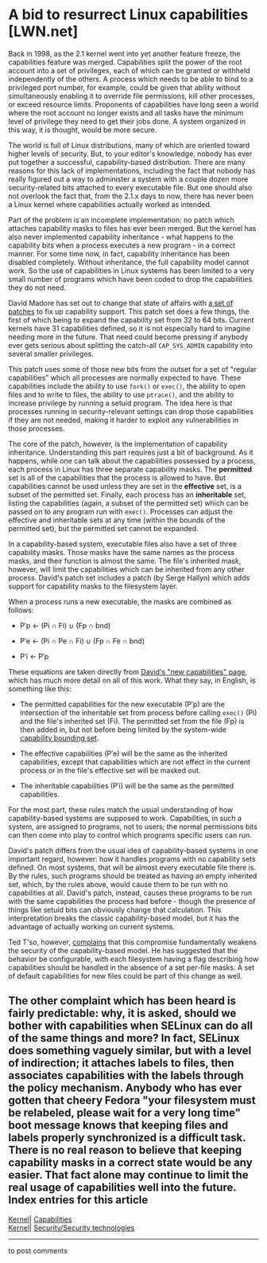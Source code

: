 # A bid to resurrect Linux capabilities [LWN.net]

Back in 1998, as the 2.1 kernel went into yet another feature freeze, the capabilities feature was merged. Capabilities split the power of the root account into a set of privileges, each of which can be granted or withheld independently of the others. A process which needs to be able to bind to a privileged port number, for example, could be given that ability without simultaneously enabling it to override file permissions, kill other processes, or exceed resource limits. Proponents of capabilities have long seen a world where the root account no longer exists and all tasks have the minimum level of privilege they need to get their jobs done. A system organized in this way, it is thought, would be more secure. 

The world is full of Linux distributions, many of which are oriented toward higher levels of security. But, to your editor's knowledge, nobody has ever put together a successful, capability-based distribution. There are many reasons for this lack of implementations, including the fact that nobody has really figured out a way to administer a system with a couple dozen more security-related bits attached to every executable file. But one should also not overlook the fact that, from the 2.1.x days to now, there has never been a Linux kernel where capabilities actually worked as intended. 

Part of the problem is an incomplete implementation: no patch which attaches capability masks to files has ever been merged. But the kernel has also never implemented capability inheritance - what happens to the capability bits when a process executes a new program - in a correct manner. For some time now, in fact, capability inheritance has been disabled completely. Without inheritance, the full capability model cannot work. So the use of capabilities in Linux systems has been limited to a very small number of programs which have been coded to drop the capabilities they do not need. 

David Madore has set out to change that state of affairs with [a set of patches](http://lwn.net/Articles/198977/) to fix up capability support. This patch set does a few things, the first of which being to expand the capability set from 32 to 64 bits. Current kernels have 31 capabilities defined, so it is not especially hard to imagine needing more in the future. That need could become pressing if anybody ever gets serious about splitting the catch-all `CAP_SYS_ADMIN` capability into several smaller privileges. 

This patch uses some of those new bits from the outset for a set of "regular capabilities" which all processes are normally expected to have. These capabilities include the ability to use `fork()` or `exec()`, the ability to open files and to write to files, the ability to use `ptrace()`, and the ability to increase privilege by running a setuid program. The idea here is that processes running in security-relevant settings can drop those capabilities if they are not needed, making it harder to exploit any vulnerabilities in those processes. 

The core of the patch, however, is the implementation of capability inheritance. Understanding this part requires just a bit of background. As it happens, while one can talk about the capabilities possessed by a process, each process in Linux has three separate capability masks. The **permitted** set is all of the capabilities that the process is allowed to have. But capabilities cannot be used unless they are set in the **effective** set, is a subset of the permitted set. Finally, each process has an **inheritable** set, listing the capabilities (again, a subset of the permitted set) which can be passed on to any program run with `exec()`. Processes can adjust the effective and inheritable sets at any time (within the bounds of the permitted set), but the permitted set cannot be expanded. 

In a capability-based system, executable files also have a set of three capability masks. Those masks have the same names as the process masks, and their function is almost the same. The file's inherited mask, however, will limit the capabilities which can be inherited from any other process. David's patch set includes a patch (by Serge Hallyn) which adds support for capability masks to the filesystem layer. 

When a process runs a new executable, the masks are combined as follows: 

  * P′p ← (Pi ∩ Fi) ∪ (Fp ∩ bnd)

  * P′e ← (Pi ∩ Pe ∩ Fi) ∪ (Fp ∩ Fe ∩ bnd)

  * P′i ← P′p




These equations are taken directly from [David's "new capabilities" page](http://www.madore.org/~david/linux/newcaps/), which has much more detail on all of this work. What they say, in English, is something like this: 

  * The permitted capabilities for the new executable (P′p) are the intersection of the inheritable set from process before calling `exec()` (Pi) and the file's inherited set (Fi). The permitted set from the file (Fp) is then added in, but not before being limited by the system-wide [capability bounding set](http://lwn.net/1999/1202/kernel.php3). 

  * The effective capabilities (P′e) will be the same as the inherited capabilities, except that capabilities which are not effect in the current process or in the file's effective set will be masked out. 

  * The inheritable capabilities (P′i) will be the same as the permitted capabilities. 




For the most part, these rules match the usual understanding of how capability-based systems are supposed to work. Capabilities, in such a system, are assigned to programs, not to users; the normal permissions bits can then come into play to control which programs specific users can run. 

David's patch differs from the usual idea of capability-based systems in one important regard, however: how it handles programs with no capability sets defined. On most systems, that will be almost every executable file there is. By the rules, such programs should be treated as having an empty inherited set, which, by the rules above, would cause them to be run with no capabilities at all. David's patch, instead, causes these programs to be run with the same capabilities the process had before - though the presence of things like setuid bits can obviously change that calculation. This interpretation breaks the classic capability-based model, but it has the advantage of actually working on current systems. 

Ted T'so, however, [complains](/Articles/199007/) that this compromise fundamentally weakens the security of the capability-based model. He has suggested that the behavior be configurable, with each filesystem having a flag describing how capabilities should be handled in the absence of a set per-file masks. A set of default capabilities for new files could be part of this change as well. 

The other complaint which has been heard is fairly predictable: why, it is asked, should we bother with capabilities when SELinux can do all of the same things and more? In fact, SELinux does something vaguely similar, but with a level of indirection; it attaches labels to files, then associates capabilities with the labels through the policy mechanism. Anybody who has ever gotten that cheery Fedora "your filesystem must be relabeled, please wait for a very long time" boot message knows that keeping files and labels properly synchronized is a difficult task. There is no real reason to believe that keeping capability masks in a correct state would be any easier. That fact alone may continue to limit the real usage of capabilities well into the future.  
Index entries for this article  
---  
[Kernel](/Kernel/Index)| [Capabilities](/Kernel/Index#Capabilities)  
[Kernel](/Kernel/Index)| [Security/Security technologies](/Kernel/Index#Security-Security_technologies)  
  


* * *

to post comments 
